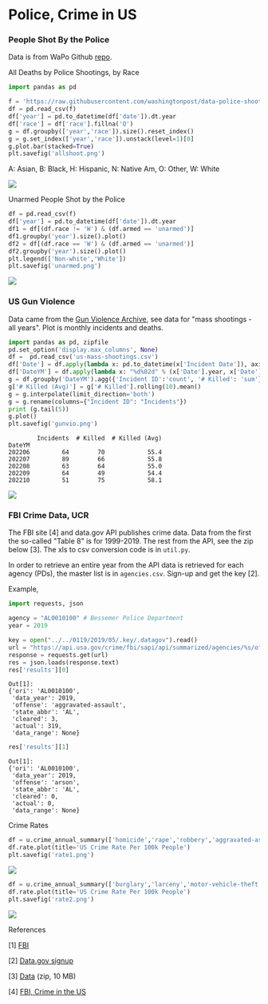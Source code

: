# Police, Crime in US

<a name='allshoot'/>

### People Shot By the Police

Data is from WaPo Github [repo](https://github.com/washingtonpost/data-police-shootings).

All Deaths by Police Shootings, by Race

```python
import pandas as pd

f = 'https://raw.githubusercontent.com/washingtonpost/data-police-shootings/master/v2/fatal-police-shootings-data.csv'
df = pd.read_csv(f)
df['year'] = pd.to_datetime(df['date']).dt.year
df['race'] = df['race'].fillna('O')
g = df.groupby(['year','race']).size().reset_index()
g = g.set_index(['year','race']).unstack(level=1)[0]
g.plot.bar(stacked=True)
plt.savefig('allshoot.png')
```

A: Asian, B: Black, H: Hispanic, N: Native Am, O: Other, W: White

![](allshoot.png)

<a name='unarmed'/>

Unarmed People Shot by the Police

```python
df = pd.read_csv(f)
df['year'] = pd.to_datetime(df['date']).dt.year
df1 = df[(df.race != 'W') & (df.armed == 'unarmed')]
df1.groupby('year').size().plot()
df2 = df[(df.race == 'W') & (df.armed == 'unarmed')]
df2.groupby('year').size().plot()
plt.legend(['Non-white','White'])
plt.savefig('unarmed.png')
```

![](unarmed.png)

<a name='usgun'/>

### US Gun Violence

Data came from the [Gun Violence Archive](https://www.gunviolencearchive.org/reports),
see data for "mass shootings - all years". Plot is monthly incidents and deaths.


```python
import pandas as pd, zipfile
pd.set_option('display.max_columns', None)
df =  pd.read_csv('us-mass-shootings.csv')
df['Date'] = df.apply(lambda x: pd.to_datetime(x['Incident Date']), axis=1)
df['DateYM'] = df.apply(lambda x: "%d%02d" % (x['Date'].year, x['Date'].month), axis=1)
g = df.groupby('DateYM').agg({'Incident ID':'count', '# Killed': 'sum'})
g['# Killed (Avg)'] = g['# Killed'].rolling(10).mean()
g = g.interpolate(limit_direction='both')
g = g.rename(columns={"Incident ID": "Incidents"})
print (g.tail(5))
g.plot()
plt.savefig('gunvio.png')
```

```text
        Incidents  # Killed  # Killed (Avg)
DateYM                                     
202206         64        70            55.4
202207         89        66            55.8
202208         63        64            55.0
202209         64        49            54.4
202210         51        75            58.1
```

![](gunvio.png)

<a name='fbi'/>

### FBI Crime Data, UCR

The FBI site [4] and data.gov API publishes crime data. Data from the
first the so-called "Table 8" is for 1999-2019. The rest from the API,
see the zip below [3]. The xls to csv conversion code is in `util.py`.

In order to retrieve an entire year from the API data is retrieved for
each agency (PDs), the master list is in `agencies.csv`. Sign-up and
get the key [2].

Example,

```python
import requests, json

agency = "AL0010100" # Bessemer Police Department
year = 2019

key = open("../../0119/2019/05/.key/.datagov").read()
url = "https://api.usa.gov/crime/fbi/sapi/api/summarized/agencies/%s/offenses/%d/%d?api_key=%s" % (agency,year,year,key)
response = requests.get(url)
res = json.loads(response.text)
res['results'][0]
```

```text
Out[1]: 
{'ori': 'AL0010100',
 'data_year': 2019,
 'offense': 'aggravated-assault',
 'state_abbr': 'AL',
 'cleared': 3,
 'actual': 319,
 'data_range': None}
```

```python
res['results'][1]
```

```text
Out[1]: 
{'ori': 'AL0010100',
 'data_year': 2019,
 'offense': 'arson',
 'state_abbr': 'AL',
 'cleared': 0,
 'actual': 0,
 'data_range': None}
```

Crime Rates

```python
df = u.crime_annual_summary(['homicide','rape','robbery','aggravated-assault'])
df.rate.plot(title='US Crime Rate Per 100k People')
plt.savefig('rate1.png')
```

![](rate1.png)


```python
df = u.crime_annual_summary(['burglary','larceny','motor-vehicle-theft','arson'])
df.rate.plot(title='US Crime Rate Per 100k People')
plt.savefig('rate2.png')
```

![](rate2.png)





References

[1] [FBI](https://crime-data-explorer.fr.cloud.gov/pages/docApi)

[2] [Data.gov signup](https://api.data.gov/signup/)

[3] [Data](https://drive.google.com/uc?export=view&id=1v1oYTeH7wQpnB-Cy1XxEKie72hpqv6GS) (zip, 10 MB)

[4] [FBI, Crime in the US](https://ucr.fbi.gov/crime-in-the-u.s/)

